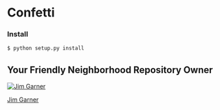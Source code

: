 Confetti
=========

### Install
```bash
$ python setup.py install
```

## Your Friendly Neighborhood Repository Owner
[![Jim Garner](https://avatars2.githubusercontent.com/u/9437566?v=3&s=100)](https://github.com/jg75)

[Jim Garner](https://github.com/jg75)
